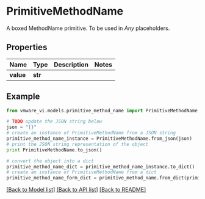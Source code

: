 # PrimitiveMethodName

A boxed MethodName primitive. To be used in *Any* placeholders. 

## Properties
Name | Type | Description | Notes
------------ | ------------- | ------------- | -------------
**value** | **str** |  | 

## Example

```python
from vmware_vi.models.primitive_method_name import PrimitiveMethodName

# TODO update the JSON string below
json = "{}"
# create an instance of PrimitiveMethodName from a JSON string
primitive_method_name_instance = PrimitiveMethodName.from_json(json)
# print the JSON string representation of the object
print PrimitiveMethodName.to_json()

# convert the object into a dict
primitive_method_name_dict = primitive_method_name_instance.to_dict()
# create an instance of PrimitiveMethodName from a dict
primitive_method_name_form_dict = primitive_method_name.from_dict(primitive_method_name_dict)
```
[[Back to Model list]](../README.md#documentation-for-models) [[Back to API list]](../README.md#documentation-for-api-endpoints) [[Back to README]](../README.md)



